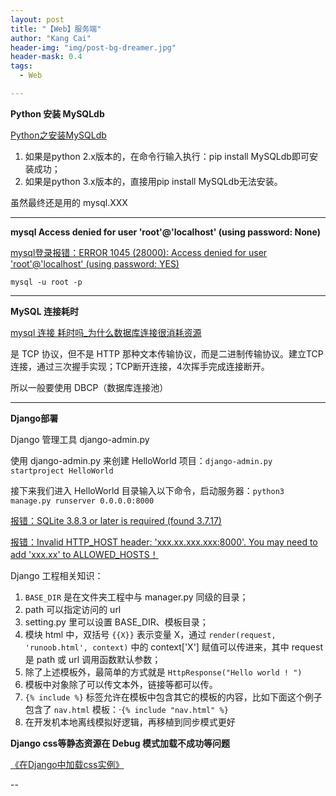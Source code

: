 ```yaml
---
layout: post
title: "【Web】服务端"
author: "Kang Cai"
header-img: "img/post-bg-dreamer.jpg"
header-mask: 0.4
tags:
  - Web

---
```


**Python 安装 MySQLdb**

[Python之安装MySQLdb](https://blog.csdn.net/weixin_42840933/article/details/85274313)

1. 如果是python 2.x版本的，在命令行输入执行：pip install MySQLdb即可安装成功；
2. 如果是python 3.x版本的，直接用pip install MySQLdb无法安装。

虽然最终还是用的 mysql.XXX

---

**mysql Access denied for user 'root'@'localhost' (using password: None)**

[mysql登录报错：ERROR 1045 (28000): Access denied for user 'root'@'localhost' (using password: YES)](https://www.cnblogs.com/zhongyehai/p/10695334.html)

```buildoutcfg
mysql -u root -p
```

---

**MySQL 连接耗时**

[mysql 连接 耗时吗_为什么数据库连接很消耗资源](https://blog.csdn.net/weixin_30693337/article/details/113276713)

是 TCP 协议，但不是 HTTP 那种文本传输协议，而是二进制传输协议。建立TCP连接，通过三次握手实现；TCP断开连接，4次挥手完成连接断开。

所以一般要使用 DBCP（数据库连接池）

---

**Django部署**

Django 管理工具 django-admin.py

使用 django-admin.py 来创建 HelloWorld 项目：`django-admin.py startproject HelloWorld`

接下来我们进入 HelloWorld 目录输入以下命令，启动服务器：`python3 manage.py runserver 0.0.0.0:8000`

[报错：SQLite 3.8.3 or later is required (found 3.7.17)](https://blog.csdn.net/qq_39969226/article/details/92218635)

[报错：Invalid HTTP_HOST header: 'xxx.xx.xxx.xxx:8000'. You may need to add 'xxx.xx' to ALLOWED_HOSTS！](https://blog.csdn.net/lezeqe/article/details/83820621)

Django 工程相关知识：

1. `BASE_DIR` 是在文件夹工程中与 manager.py 同级的目录；
2. path 可以指定访问的 url
3. setting.py 里可以设置 BASE_DIR、模板目录；
4. 模块 html 中，双括号 `{{X}}` 表示变量 X，通过 `render(request, 'runoob.html', context)` 中的 context['X'] 赋值可以传进来，其中 request 是 path 或 url 调用函数默认参数；
5. 除了上述模板外，最简单的方式就是 `HttpResponse("Hello world ! ")`
6. 模板中对象除了可以传文本外，链接等都可以传。
7. `{% include %}` 标签允许在模板中包含其它的模板的内容，比如下面这个例子包含了 `nav.html` 模板：·`{% include "nav.html" %}`
8. 在开发机本地离线模拟好逻辑，再移植到同步模式更好

**Django css等静态资源在 Debug 模式加载不成功等问题**

[《在Django中加载css实例》](https://blog.csdn.net/Pansc2004/article/details/80553573)

--

